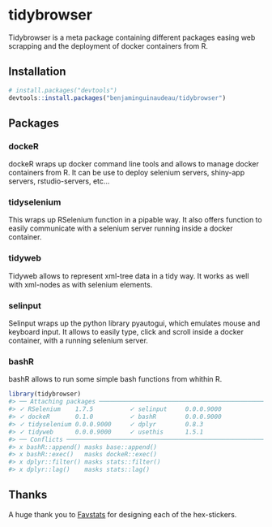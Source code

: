 
<!-- README.md is generated from README.Rmd. Please edit that file -->

# tidybrowser

<!-- badges: start -->

<!-- badges: end -->

Tidybrowser is a meta package containing different packages easing web
scrapping and the deployment of docker containers from R.

## Installation

``` r
# install.packages("devtools")
devtools::install.packages("benjaminguinaudeau/tidybrowser")
```

## Packages

### dockeR

dockeR wraps up docker command line tools and allows to manage docker
containers from R. It can be use to deploy selenium servers, shiny-app
servers, rstudio-servers, etc…

### tidyselenium

This wraps up RSelenium function in a pipable way. It also offers
function to easily communicate with a selenium server running inside a
docker container.

### tidyweb

Tidyweb allows to represent xml-tree data in a tidy way. It works as
well with xml-nodes as with selenium elements.

### selinput

Selinput wraps up the python library pyautogui, which emulates mouse and
keyboard input. It allows to easily type, click and scroll inside a
docker container, with a running selenium server.

### bashR

bashR allows to run some simple bash functions from whithin R.

``` r
library(tidybrowser)
#> ── Attaching packages ───────────────────────────────────────────────────────────── tidybrowser 0.0.1 ──
#> ✓ RSelenium    1.7.5          ✓ selinput     0.0.0.9000
#> ✓ dockeR       0.1.0          ✓ bashR        0.0.0.9000
#> ✓ tidyselenium 0.0.0.9000     ✓ dplyr        0.8.3     
#> ✓ tidyweb      0.0.0.9000     ✓ usethis      1.5.1
#> ── Conflicts ──────────────────────────────────────────────────────────────── tidybrowser_conflicts() ──
#> x bashR::append() masks base::append()
#> x bashR::exec()   masks dockeR::exec()
#> x dplyr::filter() masks stats::filter()
#> x dplyr::lag()    masks stats::lag()
```

## Thanks

A huge thank you to [Favstats](https://github.com/favstats) for
designing each of the hex-stickers.
